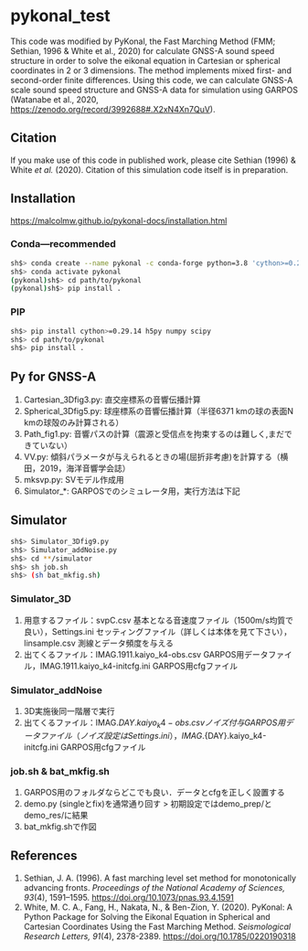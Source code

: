 # pykonal_test
This code was modified by PyKonal, the Fast Marching Method (FMM; Sethian, 1996 & White et al., 2020)  for calculate GNSS-A sound speed structure in order to solve the eikonal equation in Cartesian or spherical coordinates in 2 or 3 dimensions. The method implements mixed first- and second-order finite differences.
Using this code, we can calculate GNSS-A scale sound speed structure and GNSS-A data for simulation using GARPOS (Watanabe et al., 2020, https://zenodo.org/record/3992688#.X2xN4Xn7QuV).

## Citation
If you make use of this code in published work, please cite Sethian (1996) & White *et al.* (2020).
Citation of this simulation code itself is in preparation.

## Installation
https://malcolmw.github.io/pykonal-docs/installation.html

### Conda—recommended
```bash
sh$> conda create --name pykonal -c conda-forge python=3.8 'cython>=0.29.14' h5py numpy scipy
sh$> conda activate pykonal
(pykonal)sh$> cd path/to/pykonal
(pykonal)sh$> pip install .
```
### PIP
```bash
sh$> pip install cython>=0.29.14 h5py numpy scipy
sh$> cd path/to/pykonal
sh$> pip install .
```

## Py for GNSS-A
1. Cartesian_3Dfig3.py: 直交座標系の音響伝播計算
2. Spherical_3Dfig5.py: 球座標系の音響伝播計算（半径6371 kmの球の表面N kmの球殻のみ計算される）
3. Path_fig1.py: 音響パスの計算（震源と受信点を拘束するのは難しく,まだできていない）
4. VV.py: 傾斜パラメータが与えられるときの場(屈折非考慮)を計算する（横田，2019，海洋音響学会誌）
5. mksvp.py: SVモデル作成用
6. Simulator_*: GARPOSでのシミュレータ用，実行方法は下記

## Simulator
```bash
sh$> Simulator_3Dfig9.py
sh$> Simulator_addNoise.py
sh$> cd **/simulator
sh$> sh job.sh
sh$> (sh bat_mkfig.sh)
```

### Simulator_3D
1. 用意するファイル：svpC.csv 基本となる音速度ファイル（1500m/s均質で良い），Settings.ini セッティングファイル（詳しくは本体を見て下さい），linsample.csv 測線とデータ頻度を与える
2. 出てくるファイル：IMAG.1911.kaiyo_k4-obs.csv GARPOS用データファイル，IMAG.1911.kaiyo_k4-initcfg.ini GARPOS用cfgファイル

### Simulator_addNoise
1. 3D実施後同一階層で実行
2. 出てくるファイル：IMAG.${DAY}.kaiyo_k4-obs.csv ノイズ付与GARPOS用データファイル（ノイズ設定はSettings.ini），IMAG.${DAY}.kaiyo_k4-initcfg.ini GARPOS用cfgファイル

### job.sh & bat_mkfig.sh
1. GARPOS用のフォルダならどこでも良い．データとcfgを正しく設置する
2. demo.py (singleとfix)を通常通り回す > 初期設定ではdemo_prep/とdemo_res/に結果
3. bat_mkfig.shで作図

## References
1. Sethian, J. A. (1996). A fast marching level set method for monotonically advancing fronts. *Proceedings of the National Academy of Sciences, 93*(4), 1591–1595. https://doi.org/10.1073/pnas.93.4.1591
2. White, M. C. A., Fang, H., Nakata, N., & Ben-Zion, Y. (2020). PyKonal: A Python Package for Solving the Eikonal Equation in Spherical and Cartesian Coordinates Using the Fast Marching Method. *Seismological Research Letters, 91*(4), 2378-2389. https://doi.org/10.1785/0220190318

